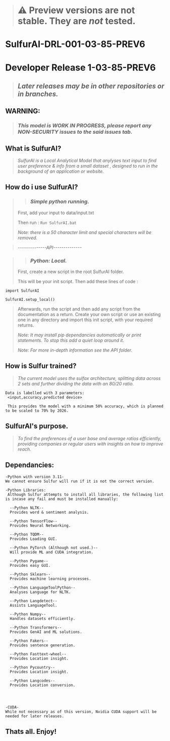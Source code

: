 > # ⚠️ Preview versions are not stable. They are _not_ tested.
# SulfurAI-DRL-001-03-85-PREV6
# Developer Release 1-03-85-PREV6
> ## _Later releases may be in other repositories or in branches._
 
## WARNING:
> ### _This model is WORK IN PROGRESS, please report any NON-SECURITY issues to the said issues tab._


## What is SulfurAI?

> _SulfurAI is a Local Analytical Model that anylyses text input to find user preference & info from a small dataset , designed to run in the background of an application or website._

## How do i use SulfurAI?

> > ### _Simple python running._
> First, add your input to data/input.txt
> 
> Then run :
 `Run SulfurAI.bat`
> 
> _Note: there is a 50 character limit and special characters will be removed._

>  _--------------API--------------_

> > ### _Python: Local._
> First, create a new script in the root SulfurAI folder.
> 
> This will be your init script. Then add these lines of code :
> 
 `import SulfurAI`
>
 `SulfurAI.setup_local()`
 
> Afterwards, run the script and then add any script from the documentation as a return.
> Create your own script or use an existing one in any directory and import this init script, with your required returns.
>
>  _Note: It may install pip dependancies automatically or print statements. To stop this add a quiet loop around it._
>
>  _Note: For more in-depth information see the API folder._


## How is Sulfur trained?

> _The current model uses the sulfax architecture, splitting data across 2 sets and further dividing the data with an 80/20 ratio._
```
Data is labelled with 3 parameters:
 <input,accuracy,predicted device>

 This provides the model with a minimum 50% accuracy, which is planned to be scaled to 70% by 2026.
```
## SulfurAI's purpose.

> _To find the preferences of a user base and average ratios efficiently, providing companies or regular users with insights on how to improve reach._


## Dependancies:
```
-Python with version 3.11-
We cannot ensure Sulfur will run if it is not the correct version.

-Python Libraries:
 Although Sulfur attempts to install all libraries, the following list is incase any fail and must be installed manually:

  --Python NLTK--
  Provides word & sentiment analysis.

  --Python TensorFlow--
  Provides Neural Networking.

  --Python TQDM--
  Provides Loading GUI.

  --Python PyTorch (Although not used.)--
  Will provide ML and CUDA integration.

  --Python Pygame--
  Provides easy GUI.

  --Python Sklearn--
  Provides machine learning processes.

  --Python LanguageToolPython--
  Analyses Language for NLTK.

  --Python Langdetect--
  Assists LanguageTool.

  --Python Numpy--
  Handles datasets efficiently.

  --Python Transformers--
  Provides GenAI and ML solutions.

  --Python Fakers--
  Provides sentence generation.

  --Python Fasttext-wheel--
  Provides Location insight.

  --Python Pycountry--
  Provides Location insight.

  --Python Langcodes--
  Provides Location conversion.




-CUDA-
While not necessary as of this version, Nvidia CUDA support will be needed for later releases.
```
## Thats all. Enjoy!
  
  

